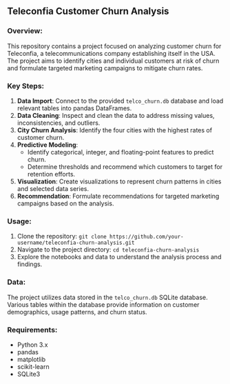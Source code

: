 ## Teleconfia Customer Churn Analysis

### Overview:
This repository contains a project focused on analyzing customer churn for Teleconfia, a telecommunications company establishing itself in the USA. The project aims to identify cities and individual customers at risk of churn and formulate targeted marketing campaigns to mitigate churn rates.

### Key Steps:
1. **Data Import**: Connect to the provided `telco_churn.db` database and load relevant tables into pandas DataFrames.
2. **Data Cleaning**: Inspect and clean the data to address missing values, inconsistencies, and outliers.
3. **City Churn Analysis**: Identify the four cities with the highest rates of customer churn.
4. **Predictive Modeling**:
   - Identify categorical, integer, and floating-point features to predict churn.
   - Determine thresholds and recommend which customers to target for retention efforts.
5. **Visualization**: Create visualizations to represent churn patterns in cities and selected data series.
6. **Recommendation**: Formulate recommendations for targeted marketing campaigns based on the analysis.

### Usage:
1. Clone the repository: `git clone https://github.com/your-username/teleconfia-churn-analysis.git`
2. Navigate to the project directory: `cd teleconfia-churn-analysis`
3. Explore the notebooks and data to understand the analysis process and findings.

### Data:
The project utilizes data stored in the `telco_churn.db` SQLite database. Various tables within the database provide information on customer demographics, usage patterns, and churn status.

### Requirements:
- Python 3.x
- pandas
- matplotlib
- scikit-learn
- SQLite3

